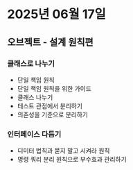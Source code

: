 # 2025년 06월 17일

## 오브젝트 - 설계 원칙편

### 클래스로 나누기

- 단일 책임 원칙
- 단일 책임 원칙을 위한 가이드
- 클래스 나누기
- 테스트 관점에서 분리하기
- 의존성을 기준으로 분리하기

### 인터페이스 다듬기

- 디미터 법칙과 묻지 말고 시켜라 원칙
- 명령 쿼리 분리 원칙으로 부수효과 관리하기
